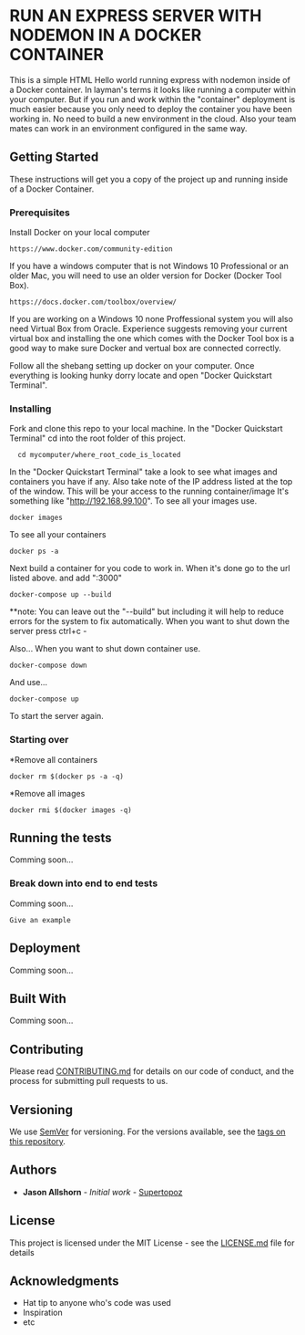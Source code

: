 # RUN AN EXPRESS SERVER WITH NODEMON IN A DOCKER CONTAINER

This is a simple HTML Hello world running express with nodemon inside of a Docker container. In layman's terms it looks like running a computer within your computer. But if you run and work within the "container" deployment is much easier because you only need to deploy the container you have been working in. No need to build a new environment in the cloud. Also your team mates can work in an environment configured in the same way. 

## Getting Started

These instructions will get you a copy of the project up and running inside of a Docker Container.

### Prerequisites

Install Docker on your local computer 

```
https://www.docker.com/community-edition
```

If you have a windows computer that is not Windows 10 Professional or an older Mac, you will need to use an older version for Docker (Docker Tool Box). 

```
https://docs.docker.com/toolbox/overview/
```

If you are working on a Windows 10 none Proffessional system you will also need Virtual Box from Oracle. Experience suggests removing your current virtual box and installing the one which comes with the Docker Tool box is a good way to make sure Docker and vertual box are connected correctly.  

Follow all the shebang setting up docker on your computer. Once everything is looking hunky dorry locate and open "Docker Quickstart Terminal".

### Installing

Fork and clone this repo to your local machine. 
In the "Docker Quickstart Terminal" cd into the root folder of this project. 

```
  cd mycomputer/where_root_code_is_located
```

In the "Docker Quickstart Terminal" take a look to see what images and containers you have if any. Also take note of the IP address listed at the top of the window. This will be your access to the running container/image It's something like "http://192.168.99.100". To see all your images use. 

```
docker images
```
To see all your containers

```
docker ps -a
```

Next build a container for you code to work in. When it's done go to the url listed above. and add ":3000"

```
docker-compose up --build
```

**note: You can leave out the "--build" but including it will help to reduce errors for the system to fix automatically. 
When you want to shut down the server press ctrl+c - 

Also... When you want to shut down container use. 

```
docker-compose down
```

And use... 

```
docker-compose up
```

To start the server again. 

### Starting over

*Remove all containers


```
docker rm $(docker ps -a -q)
```

*Remove all images

```
docker rmi $(docker images -q)
```





## Running the tests

Comming soon...

### Break down into end to end tests

Comming soon...

```
Give an example
```

## Deployment

Comming soon...

## Built With

Comming soon...

## Contributing

Please read [CONTRIBUTING.md](https://gist.github.com/PurpleBooth/b24679402957c63ec426) for details on our code of conduct, and the process for submitting pull requests to us.

## Versioning

We use [SemVer](http://semver.org/) for versioning. For the versions available, see the [tags on this repository](https://github.com/your/project/tags). 

## Authors

* **Jason Allshorn** - *Initial work* - [Supertopoz](https://github.com/supertopoz)


## License

This project is licensed under the MIT License - see the [LICENSE.md](LICENSE.md) file for details

## Acknowledgments

* Hat tip to anyone who's code was used
* Inspiration
* etc
